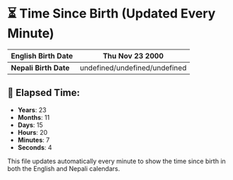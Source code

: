 # ⏳ Time Since Birth (Updated Every Minute)

| **English Birth Date** | Thu Nov 23 2000 |
|------------------------|-------------------------------------|
| **Nepali Birth Date**  | undefined/undefined/undefined                  |

## 📅 Elapsed Time:

- **Years**: 23
- **Months**: 11
- **Days**: 15
- **Hours**: 20
- **Minutes**: 7
- **Seconds**: 4

This file updates automatically every minute to show the time since birth in both the English and Nepali calendars.